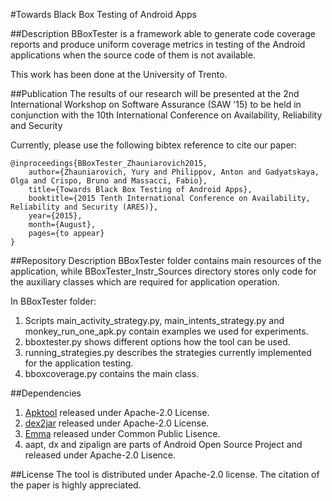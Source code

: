 #Towards Black Box Testing of Android Apps

##Description
BBoxTester is a framework able to generate code coverage reports and produce 
uniform coverage metrics in testing of the Android applications when the source
code of them is not available.

This work has been done at the University of Trento.




##Publication
The results of our research will be presented at the 2nd International Workshop 
on Software Assurance (SAW '15) to be held in conjunction with the 
10th International Conference on Availability, Reliability and Security 

Currently, 
please use the following bibtex reference to cite our paper:

```
@inproceedings{BBoxTester_Zhauniarovich2015, 
    author={Zhauniarovich, Yury and Philippov, Anton and Gadyatskaya, Olga and Crispo, Bruno and Massacci, Fabio},
    title={Towards Black Box Testing of Android Apps}, 
    booktitle={2015 Tenth International Conference on Availability, Reliability and Security (ARES)},
    year={2015}, 
    month={August}, 
    pages={to appear}
}

``` 


##Repository Description
BBoxTester folder contains main resources of the application, while 
BBoxTester_Instr_Sources directory stores only code for the auxiliary classes
which are required for application operation.

In BBoxTester folder:

1. Scripts main_activity_strategy.py, main_intents_strategy.py and 
monkey_run_one_apk.py contain examples we used for experiments.
2. bboxtester.py shows different options how the tool can be used.
3. running_strategies.py describes the strategies currently implemented for
the application testing.
4. bboxcoverage.py contains the main class.



##Dependencies
1. [Apktool](https://github.com/iBotPeaches/Apktool) released under Apache-2.0 
License.
2. [dex2jar](https://github.com/pxb1988/dex2jar) released under Apache-2.0 
License.
3. [Emma](http://emma.sourceforge.net/) released under Common Public Lisence.
4. aapt, dx and zipalign are parts of Android Open Source Project and released under
Apache-2.0 Lisence.



##License
The tool is distributed under Apache-2.0 license. The citation of the paper is 
highly appreciated. 
